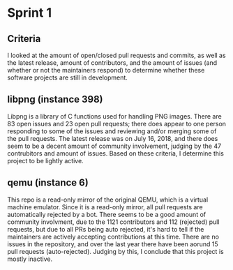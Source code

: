 # Sprint 1

## Criteria

I looked at the amount of open/closed pull requests and commits, as well as the latest release, amount of contributors, and the amount of issues (and whether or not the maintainers respond) to determine whether these software projects are still in development.

## libpng (instance 398)

Libpng is a library of C functions used for handling PNG images. There are 83 open issues and 23 open pull requests; there does appear to one person responding to some of the issues and reviewing and/or merging some of the pull requests. The latest release was on July 16, 2018, and there does seem to be a decent amount of community involvement, judging by the 47 contrubitors and amount of issues. Based on these criteria, I determine this project to be lightly active.

## qemu (instance 6)

This repo is a read-only mirror of the original QEMU, which is a virtual machine emulator. Since it is a read-only mirror, all pull requests are automatically rejected by a bot. There seems to be a good amount of community involvment, due to the 1121 contributors and 112 (rejected) pull requests, but due to all PRs being auto rejected, it's hard to tell if the maintainers are actively accepting contributions at this time. There are no issues in the repository, and over the last year there have been aorund 15 pull requests (auto-rejected). Judging by this, I conclude that this project is mostly inactive.
